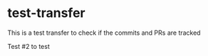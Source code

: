 # test-transfer
This is a test transfer to check if the commits and PRs are tracked

Test #2 to test
